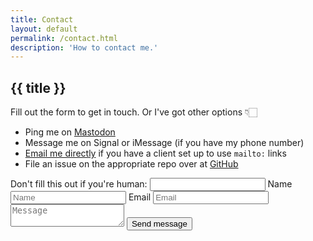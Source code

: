 ```yaml
---
title: Contact
layout: default
permalink: /contact.html
description: 'How to contact me.'
---
```


<h2
  class="m-0 text-xl font-black leading-tight tracking-normal dark:text-white md:text-2xl mb-2"
>
  {{ title }}
</h2>

<div class="flex flex-col md:flex-row">
  <div class="w-full md:w-1/2 md:pr-6">
    <p class="mt-0">Fill out the form to get in touch. Or I've got other options 👇🏻</p>
    <ul>
      <li>Ping me on <a href="https://social.lol/@cory">Mastodon</a></li>
      <li>Message me on Signal or iMessage (if you have my phone number)</li>
      <li><a href="mailto:{{ meta.authorEmail }}">Email me directly</a> if you have a client set up to use <code>mailto:</code> links</li>
      <li>File an issue on the appropriate repo over at <a href="https://github.com/cdransf">GitHub</a></li>
    </ul>
  </div>
  <form class="mt-3 md:mt-0 flex flex-col items-center justify-center w-full md:w-1/2" method="POST" action="/contact/success" name="contact" netlify netlify-honeypot="bot-field">
    <label class="hidden">
      Don't fill this out if you're human: <input name="bot-field" />
    </label>
    <label class="w-full">
      <span class="hidden">Name</span>
      <input type="text" name="name" placeholder="Name" class="w-full outline-none bg-white dark:bg-gray-900 p-2 mb-6 rounded-sm border border-blue-600 focus:border-blue-800 dark:border-blue-400 dark:focus:border-blue-200 transition-colors ease-in-out duration-300" required />
    </label>
    <label class="w-full">
      <span class="hidden">Email</span>
      <input type="email" name="email" placeholder="Email" class="w-full outline-none bg-white dark:bg-gray-900 p-2 mb-6 rounded-sm border border-blue-600 focus:border-blue-800 dark:border-blue-400 dark:focus:border-blue-200 transition-colors ease-in-out duration-300" required />
    </label>
    <textarea name="message" placeholder="Message"  class="w-full h-40 resize-none outline-none bg-white dark:bg-gray-900 p-2 mb-6 rounded-sm border border-blue-600 focus:border-blue-800 dark:border-blue-400 dark:focus:border-blue-200 transition-colors ease-in-out duration-300" required></textarea>
    <button class="pill--button w-1/2" type="submit">Send message</button>
  </form>
</div>

